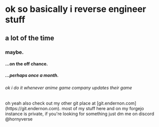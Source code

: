<h1> ok so basically i reverse engineer stuff</h1>
<h2> a lot of the time</h2>
<h3> maybe.</h3>
<h4> ...on the off chance.</h4>
<h5> ...perhaps once a month.</h5>
<h6> ok i do it whenever anime game company updates their game</h6>
oh yeah also check out my other git place at [git.endernon.com](https://git.endernon.com). 
most of my stuff here and on my forgejo instance is private, if you're looking for something just dm me on discord @hornyverse

<!--### Hi there 👋-->

<!--
**EnderNon/EnderNon** is a ✨ _special_ ✨ repository because its `README.md` (this file) appears on your GitHub profile.

Here are some ideas to get you started:

- 🔭 I’m currently working on ...
- 🌱 I’m currently learning ...
- 👯 I’m looking to collaborate on ...
- 🤔 I’m looking for help with ...
- 💬 Ask me about ...
- 📫 How to reach me: ...
- 😄 Pronouns: ...
- ⚡ Fun fact: ...
-->
